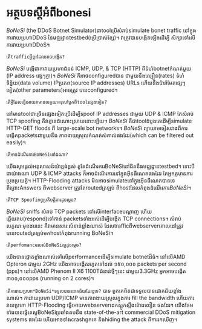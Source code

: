 # អត្ថបទស្ដីអំពីbonesi

*BoNeSi* (the DDoS Botnet Simulator)ជាtoolប្រើសំរាប់simulate bonet traffic
នៅក្នុងការវាយប្រហាDDoS នៃមជ្ឈដ្ឋានtestbed(ប្រើប្រាស់ខ្សែ)។ វាត្រូវបានបង្កើតឡើងដើម្បី
សិក្សាទៅលើការវាយប្រហាDDoS។

`តើtrafficអ្វីខ្លះដែលអាចបង្កើត?`

*BoNeSi* បង្កើជាកាវាយប្រហាជំនន់ ICMP, UDP, & TCP (HTTP) ពីទំហំbotnetកំណត់មួយ (IP address
ផ្សេៗគ្នា)។ *BoNeSi* គឺអាចconfiguredបាន ជាមួយនឹងល្បឿន(rates) ទំហំទិន្ន័យ(data volume) 
IPប្រភព(source IP addresses) URLs ហើយនឹងប៉ារ៉ាមែតផ្សេៗទៀត(other parameters)អាចត្រូវ
បានconfigured។

`តើអ្វីដែលធ្វើអោយវាមានលក្ខណ៖ខុសប្លែកពីtoolផ្សេងទៀត?`

នៅមានtoolជាច្រើនផ្សេងទៀតប្រើដើម្បីspoof IP addresses ជាមួយ UDP & ICMP តែសំរាប់ TCP
spoofing គឺវាគ្មានដំណោះស្រាយនោះឡើយ។ *BoNeSi* គឺជាtoolដំបូងគេដើម្បីsimulate HTTP-GET
floods ពី large-scale bot networks។ *BoNeSi* ព្យាយាមចៀសវាងពីការបង្កើតpacketsជាមួយនឹង
ភាពងាយស្រួលកំណត់សំគាល់ផងដែរ(which can be filtered out easily)។

`តើអាចដំណើរការBoNeSiនៅឯណា?`

យើងសូមផ្ដល់អនុសាសន៍យ៉ាខ្ពង់ខ្ពស់ គួតែដំណើរការBoNeSiនៅជិតនឹងមជ្ឈដ្ឋានtestbed។ ទោះបីជាយ៉ាងណា
UDP & ICMP attacks ក៏អាចដំណើរការនៅក្នុងអុីនធឺណេតផងដែរ តែអ្នកគួមានការប្រុងប្រយត្ន័។ HTTP-Flooding
attacks មិនអាចsimulateនៅក្នុងអុីនធឺណេតបានទេ ពីព្រោះAnswers ពីwebserver ត្រូវតែroutedត្រឡប់
ពីhostដែលកំពុងដំណើរការ*BoNeSi*។

`តើTCP Spoofingប្រតិបត្តិការដូចម្ដេច?`

*BoNeSi* sniffs សំរាប់ TCP packets នៅលើinterfaceបណ្ដាញ ហើយឆ្លើយតប(respond)ទៅកាន់
packetsទាំងអស់ដើម្បីបង្កើត TCP connections។ សំរាប់លក្ខណៈមុខងារនេះ គឺវាមានសារៈសំខាន់ខ្លាំងណាស់
ដែលtrafficពីwebserverគោលដៅត្រូវបានroutedត្រឡប់មកhostកំពុងrunning BoNeSi។

`តើperfomanceរបស់BoNeSiល្អដូចម្ដេច?`

យើងបានផ្ដោតខ្លាំងណាស់ទៅលើperformanceដើម្បីsimulate botnetដ៏ធំ។ នៅលើAMD Opteron ជាមួយ
2GHz យើងអាចបង្កើតរហូតទៅដល់ ១៥០,០០០ packets per second (pps)។ នៅលើAMD Phenom II
X6 1100Tជំនាន់ថ្មីៗនេះ ជាមួយ3.3GHz អ្នកអាចបង្កើត ៣០០,០០០pps (running on 2 cores)។

`តើការវាយប្រហា*BoNeSi*ទទួលបានជោគជ័យដែរឫទេ?`
បាទ ពួកគេពិតជាទទួលបានជោគជ័យខ្លាំងណាស់។ ការវាយប្រហា UDP/ICMP មានភាពងាយស្រួលក្នុងការ
fill the bandwidth ហើយការវាយប្រហា HTTP-Flooding ធ្វើអោយwebserverដេកស្ដូកស្ដឹងយ៉ាងលឿន
ផងដែរ។ យើងថែមទាំងបានធ្វើតេស្តBoNeSiប្រឆាំងតបនឹង state-of-the-art commercial DDoS
mitigation systems ផងដែរ ហើយអាចទាំងcrashពួកគេ និងhiding the attack ពីការរកឃើញ។
